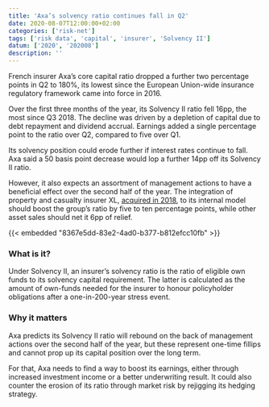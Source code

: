 ```yaml
---
title: 'Axa’s solvency ratio continues fall in Q2'
date: 2020-08-07T12:00:00+02:00
categories: ['risk-net']
tags: ['risk data', 'capital', 'insurer', 'Solvency II']
datum: ['2020', '202008']
description: ''
---
```


French insurer Axa’s core capital ratio dropped a further two percentage points in Q2 to 180%, its lowest since the European Union-wide insurance regulatory framework came into force in 2016.

Over the first three months of the year, its Solvency II ratio fell 16pp, the most since Q3 2018. The decline was driven by a depletion of capital due to debt repayment and dividend accrual. Earnings added a single percentage point to the ratio over Q2, compared to five over Q1.

Its solvency position could erode further if interest rates continue to fall. Axa said a 50 basis point decrease would lop a further 14pp off its Solvency II ratio.

However, it also expects an assortment of management actions to have a beneficial effect over the second half of the year. The integration of property and casualty insurer XL, [acquired in 2018](https://www.axa.com/en/press/press-releases/axa-has-completed-the-acquisition-of-xl-group), to its internal model should boost the group’s ratio by five to ten percentage points, while other asset sales should net it 6pp of relief.

{{< embedded "8367e5dd-83e2-4ad0-b377-b812efcc10fb" >}}

### What is it?

Under Solvency II, an insurer’s solvency ratio is the ratio of eligible own funds to its solvency capital requirement. The latter is calculated as the amount of own-funds needed for the insurer to honour policyholder obligations after a one-in-200-year stress event.

### Why it matters

Axa predicts its Solvency II ratio will rebound on the back of management actions over the second half of the year, but these represent one-time fillips and cannot prop up its capital position over the long term.

For that, Axa needs to find a way to boost its earnings, either through increased investment income or a better underwriting result. It could also counter the erosion of its ratio through market risk by rejigging its hedging strategy.

